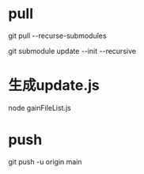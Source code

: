 # pull
git pull --recurse-submodules

git submodule update --init --recursive

# 生成update.js
node gainFileList.js

# push 
git push -u origin main